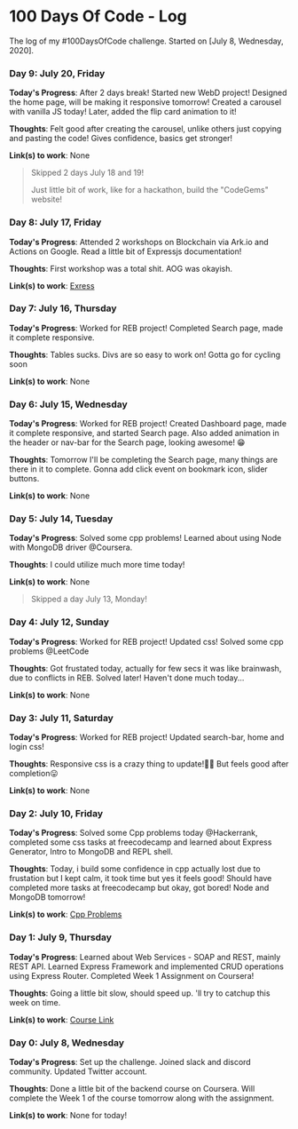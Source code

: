 # 100 Days Of Code - Log

The log of my #100DaysOfCode challenge. Started on [July 8, Wednesday, 2020].

### Day 9: July 20, Friday

**Today's Progress**: After 2 days break! Started new WebD project! Designed the home page, will be making it responsive tomorrow! Created a carousel with vanilla JS today! Later, added the flip card animation to it!

**Thoughts**: Felt good after creating the carousel, unlike others just copying and pasting the code! Gives confidence, basics get stronger!

**Link(s) to work**: None

> Skipped 2 days July 18 and 19! 
>
> Just little bit of work, like for a hackathon, build the "CodeGems" website!

### Day 8: July 17, Friday

**Today's Progress**: Attended 2 workshops on Blockchain via Ark.io and Actions on Google. Read a little bit of Expressjs documentation!

**Thoughts**: First workshop was a total shit. AOG was okayish.

**Link(s) to work**: [Exress](https://expressjs.com/en/api.html#express)

### Day 7: July 16, Thursday

**Today's Progress**: Worked for REB project! Completed Search page, made it complete responsive.

**Thoughts**: Tables sucks. Divs are so easy to work on! Gotta go for cycling soon

**Link(s) to work**: None

### Day 6: July 15, Wednesday

**Today's Progress**: Worked for REB project! Created Dashboard page, made it complete responsive, and started Search page. Also added animation in the header or nav-bar for the Search page, looking awesome! 😁

**Thoughts**: Tomorrow I'll be completing the Search page, many things are there in it to complete. Gonna add click event on bookmark icon, slider buttons.

**Link(s) to work**: None

### Day 5: July 14, Tuesday

**Today's Progress**: Solved some cpp problems! Learned about using Node with MongoDB driver @Coursera.

**Thoughts**: I could utilize much more time today!

**Link(s) to work**: None

> Skipped a day July 13, Monday!

### Day 4: July 12, Sunday

**Today's Progress**: Worked for REB project! Updated css! Solved some cpp problems @LeetCode

**Thoughts**: Got frustated today, actually for few secs it was like brainwash, due to conflicts in REB. Solved later! Haven't done much today...

**Link(s) to work**: None

### Day 3: July 11, Saturday

**Today's Progress**: Worked for REB project! Updated search-bar, home and login css!

**Thoughts**: Responsive css is a crazy thing to update!🤦‍♂️ But feels good after completion😛

**Link(s) to work**: None

### Day 2: July 10, Friday

**Today's Progress**: Solved some Cpp problems today @Hackerrank, completed some css tasks at freecodecamp and learned about Express Generator, Intro to MongoDB and REPL shell.

**Thoughts**: Today, i build some confidence in cpp actually lost due to frustation but I kept calm, it took time but yes it feels good! Should have completed more tasks at freecodecamp but okay, got bored! Node and MongoDB tomorrow!

**Link(s) to work**: [Cpp Problems](https://www.hackerrank.com/domains/cpp?filters%5Bsubdomains%5D%5B%5D=stl)

### Day 1: July 9, Thursday

**Today's Progress**: Learned about Web Services - SOAP and REST, mainly REST API. Learned Express Framework and implemented CRUD operations using Express Router. Completed Week 1 Assignment on Coursera!

**Thoughts**: Going a little bit slow, should speed up. 'll try to catchup this week on time.

**Link(s) to work**: [Course Link](https://www.coursera.org/learn/server-side-nodejs/home/welcome)

### Day 0: July 8, Wednesday

**Today's Progress**: Set up the challenge. Joined slack and discord community. Updated Twitter account.

**Thoughts**: Done a little bit of the backend course on Coursera. Will complete the Week 1 of the course tomorrow along
with the assignment.

**Link(s) to work**: None for today!
